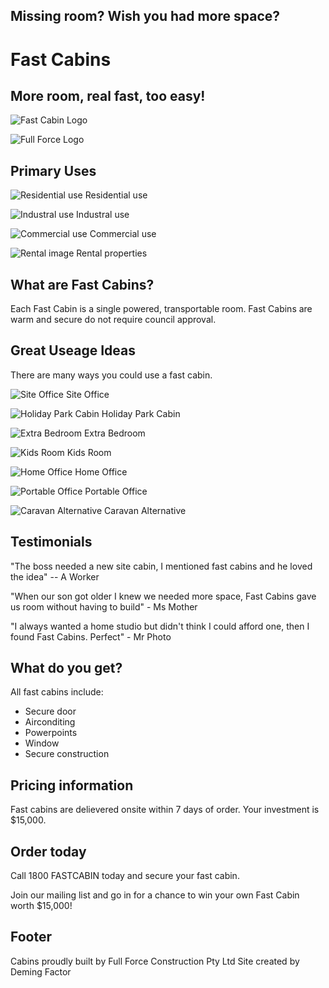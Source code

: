 ## Missing room? Wish you had more space? ##
# Fast Cabins #
## More room, real fast, too easy! ##

![Fast Cabin Logo]()

![Full Force Logo]()

## Primary Uses ##

![Residential use](http://lorempixel.com/g/400/200/abstract "")
Residential use

![Industral use](http://lorempixel.com/g/400/200/abstract "")
Industral use

![Commercial use](http://lorempixel.com/g/400/200/abstract "")
Commercial use

![Rental image](http://lorempixel.com/g/400/200/abstract "")
Rental properties

## What are Fast Cabins? ##

Each Fast Cabin is a single powered, transportable room.
Fast Cabins are warm and secure do not require council approval.

## Great Useage Ideas ##

There are many ways you could use a fast cabin.

![Site Office](http://lorempixel.com/g/400/200/abstract "")
Site Office

![Holiday Park Cabin](http://lorempixel.com/g/400/200/abstract "")
Holiday Park Cabin

![Extra Bedroom](http://lorempixel.com/g/400/200/abstract "")
Extra Bedroom

![Kids Room](http://lorempixel.com/g/400/200/abstract "")
Kids Room

![Home Office](http://lorempixel.com/g/400/200/abstract "")
Home Office

![Portable Office](http://lorempixel.com/g/400/200/abstract "")
Portable Office

![Caravan Alternative](http://lorempixel.com/g/400/200/abstract "")
Caravan Alternative

## Testimonials ##

"The boss needed a new site cabin, I mentioned fast cabins and he loved the idea" -- A Worker

"When our son got older I knew we needed more space, Fast Cabins gave us room without having to build" - Ms Mother

"I always wanted a home studio but didn't think I could afford one, then I found Fast Cabins. Perfect" - Mr Photo

## What do you get? ##

All fast cabins include:

- Secure door
- Airconditing
- Powerpoints
- Window
- Secure construction

## Pricing information ##

Fast cabins are delievered onsite within 7 days of order.
Your investment is $15,000.

## Order today ##

Call 1800 FASTCABIN today and secure your fast cabin.

Join our mailing list and go in for a chance to win your own Fast Cabin worth $15,000!

## Footer ##

Cabins proudly built by Full Force Construction Pty Ltd
Site created by Deming Factor
